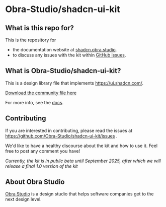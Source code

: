 # Obra-Studio/shadcn-ui-kit

## What is this repo for?

This is the repository for

* the documentation website at [shadcn.obra.studio](https://shadcn.obra.studio/). 
* to discuss any issues with the kit within [GitHub issues](https://github.com/Obra-Studio/shadcn-ui-kit/issues).
## What is Obra-Studio/shadcn-ui-kit?

This is a design library file that implements https://ui.shadcn.com/.

[Download the community file here](https://www.figma.com/community/file/1514746685758799870/obra-shadcn-ui)

For more info, see the [docs](https://shadcn.obra.studio/).

## Contributing

If you are interested in contributing, please read the issues at https://github.com/Obra-Studio/shadcn-ui-kit/issues .

We'd like to have a healthy discourse about the kit and how to use it. Feel free to post any comment you have!

_Currently, the kit is in public beta until September 2025, after which we will release a final 1.0 version of the kit_

## About Obra Studio

[Obra Studio](https://obra.studio/) is a design studio that helps software companies get to the next design level. 

